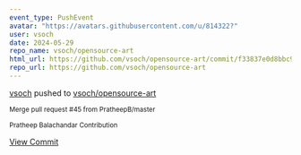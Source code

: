 ```yaml
---
event_type: PushEvent
avatar: "https://avatars.githubusercontent.com/u/814322?"
user: vsoch
date: 2024-05-29
repo_name: vsoch/opensource-art
html_url: https://github.com/vsoch/opensource-art/commit/f33837e0d8bbc973790a9a70caf14049d533e202
repo_url: https://github.com/vsoch/opensource-art
---
```


<a href='https://github.com/vsoch' target='_blank'>vsoch</a> pushed to <a href='https://github.com/vsoch/opensource-art' target='_blank'>vsoch/opensource-art</a>

<small>Merge pull request #45 from PratheepB/master

Pratheep Balachandar Contribution</small>

<a href='https://github.com/vsoch/opensource-art/commit/f33837e0d8bbc973790a9a70caf14049d533e202' target='_blank'>View Commit</a>
